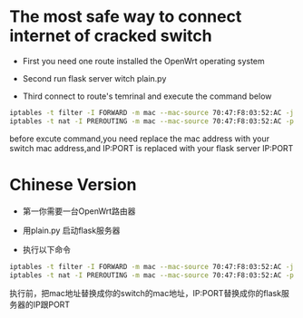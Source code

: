 # The most safe way to connect internet of cracked switch

* First you need one route installed the OpenWrt operating system

* Second run flask server witch plain.py

* Third connect to route's temrinal and execute the command below

```bash
iptables -t filter -I FORWARD -m mac --mac-source 70:47:F8:03:52:AC -j REJECT
iptables -t nat -I PREROUTING -m mac --mac-source 70:47:F8:03:52:AC -p tcp --dport 80 -j DNAT --to-destination IP:PORT
```

before excute command,you need replace the mac address with your switch mac address,and IP:PORT is replaced with your flask server IP:PORT


# Chinese Version

* 第一你需要一台OpenWrt路由器

* 用plain.py 启动flask服务器

* 执行以下命令

```bash
iptables -t filter -I FORWARD -m mac --mac-source 70:47:F8:03:52:AC -j REJECT
iptables -t nat -I PREROUTING -m mac --mac-source 70:47:F8:03:52:AC -p tcp --dport 80 -j DNAT --to-destination IP:PORT
```
执行前，把mac地址替换成你的switch的mac地址，IP:PORT替换成你的flask服务器的IP跟PORT




